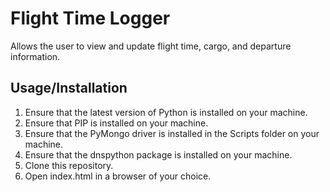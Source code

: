 # Flight Time Logger
Allows the user to view and update flight time, cargo, and departure information.

## Usage/Installation
1. Ensure that the latest version of Python is installed on your machine.
2. Ensure that PIP is installed on your machine.
3. Ensure that the PyMongo driver is installed in the Scripts folder on your machine.
4. Ensure that the dnspython package is installed on your machine.
5. Clone this repository.
6. Open index.html in a browser of your choice.
